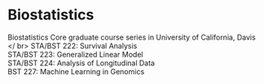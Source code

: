 # Biostatistics
Biostatistics Core graduate course series in University of California, Davis </ br>
STA/BST 222: Survival Analysis </br>
STA/BST 223: Generalized Linear Model </br>
STA/BST 224: Analysis of Longitudinal Data </br>
BST 227: Machine Learning in Genomics</br>
